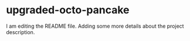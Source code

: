 # upgraded-octo-pancake
I am editing the README file. Adding some more details about the project description.
